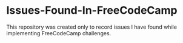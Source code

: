 # Issues-Found-In-FreeCodeCamp
This repository was created only to record issues I have found while implementing
FreeCodeCamp challenges.
